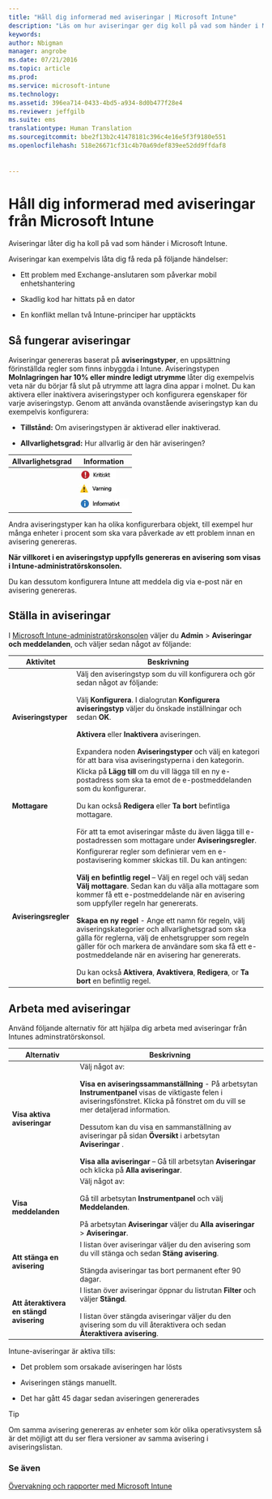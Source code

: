 ```yaml
---
title: "Håll dig informerad med aviseringar | Microsoft Intune"
description: "Läs om hur aviseringar ger dig koll på vad som händer i Microsoft Intune."
keywords: 
author: Nbigman
manager: angrobe
ms.date: 07/21/2016
ms.topic: article
ms.prod: 
ms.service: microsoft-intune
ms.technology: 
ms.assetid: 396ea714-0433-4bd5-a934-8d0b477f28e4
ms.reviewer: jeffgilb
ms.suite: ems
translationtype: Human Translation
ms.sourcegitcommit: bbe2f13b2c41478181c396c4e16e5f3f9180e551
ms.openlocfilehash: 518e26671cf31c4b70a69def839ee52dd9ffdaf8


---
```


# Håll dig informerad med aviseringar från Microsoft Intune
Aviseringar låter dig ha koll på vad som händer i Microsoft Intune.

Aviseringar kan exempelvis låta dig få reda på följande händelser:

-   Ett problem med Exchange-anslutaren som påverkar mobil enhetshantering

-   Skadlig kod har hittats på en dator

-   En konflikt mellan två Intune-principer har upptäckts


## Så fungerar aviseringar
Aviseringar genereras baserat på **aviseringstyper**, en uppsättning förinställda regler som finns inbyggda i Intune. Aviseringstypen **Molnlagringen har 10% eller mindre ledigt utrymme** låter dig exempelvis veta när du börjar få slut på utrymme att lagra dina appar i molnet. Du kan aktivera eller inaktivera aviseringstyper och konfigurera egenskaper för varje aviseringstyp. Genom att använda ovanstående aviseringstyp kan du exempelvis konfigurera:

-   **Tillstånd:** Om aviseringstypen är aktiverad eller inaktiverad.

-   **Allvarlighetsgrad:** Hur allvarlig är den här aviseringen?


|Allvarlighetsgrad|Information|
|--------|-------|
    |![Kritisk varning](../media/Critical-Alert.jpg)|Anger ett allvarligt problem som du bör undersöka så fort som möjligt, exempelvis om skadlig kod har upptäckts på en dator.|
    |![Varning](../media/Warning-Alert.jpg)|Anger ett problem som inte är allvarligt än, men som kan bli allvarligt om du inte tar tag i det. Ett exempel är säkerhetsuppdateringar som väntar på att installeras.|
    |![Informationsavisering](../media/Informational-Alert.jpg)|Visar information som inte är driftskritisk, exempelvis att en ny version av Exchange-anslutaren finns tillgänglig.|

Andra aviseringstyper kan ha olika konfigurerbara objekt, till exempel hur många enheter i procent som ska vara påverkade av ett problem innan en avisering genereras.

**När villkoret i en aviseringstyp uppfylls genereras en avisering som visas i Intune-administratörskonsolen.**

Du kan dessutom konfigurera Intune att meddela dig via e-post när en avisering genereras.

## Ställa in aviseringar
I [Microsoft Intune-administratörskonsolen](https://manage.microsoft.com) väljer du **Admin** &gt; **Aviseringar och meddelanden**, och väljer sedan något av följande:

|Aktivitet|Beskrivning|
|--------|---------------|
|**Aviseringstyper**|Välj den aviseringstyp som du vill konfigurera och gör sedan något av följande:<br /><br />Välj **Konfigurera**. I dialogrutan **Konfigurera aviseringstyp** väljer du önskade inställningar och sedan **OK**.<br /><br />**Aktivera** eller **Inaktivera** aviseringen.<br /><br />Expandera noden **Aviseringstyper** och välj en kategori för att bara visa aviseringstyperna i den kategorin.|
|**Mottagare**|Klicka på **Lägg till** om du vill lägga till en ny e-postadress som ska ta emot de e-postmeddelanden som du konfigurerar.<br /><br />Du kan också **Redigera** eller **Ta bort** befintliga mottagare.<br /><br />För att ta emot aviseringar måste du även lägga till e-postadressen som mottagare under **Aviseringsregler**.|
|**Aviseringsregler**|Konfigurerar regler som definierar vem en e-postavisering kommer skickas till. Du kan antingen:<br /><br />**Välj en befintlig regel** – Välj en regel och välj sedan **Välj mottagare**. Sedan kan du välja alla mottagare som kommer få ett e-postmeddelande när en avisering som uppfyller regeln har genererats.<br /><br />**Skapa en ny regel** - Ange ett namn för regeln, välj aviseringskategorier och allvarlighetsgrad som ska gälla för reglerna, välj de enhetsgrupper som regeln gäller för och markera de användare som ska få ett e-postmeddelande när en avisering har genererats.<br /><br />Du kan också **Aktivera**, **Avaktivera**, **Redigera**, or **Ta bort** en befintlig regel.|

## Arbeta med aviseringar
Använd följande alternativ för att hjälpa dig arbeta med aviseringar från Intunes adminstratörskonsol.

|Alternativ|Beskrivning|
|----------|---------------|
|**Visa aktiva aviseringar**|Välj något av:<br /><br />**Visa en aviseringssammanställning** - På arbetsytan **Instrumentpanel** visas de viktigaste felen i aviseringsfönstret. Klicka på fönstret om du vill se mer detaljerad information.<br /><br />Dessutom kan du visa en sammanställning av aviseringar på sidan **Översikt** i arbetsytan **Aviseringar** .<br /><br />**Visa alla aviseringar** – Gå till arbetsytan **Aviseringar** och klicka på **Alla aviseringar**.|
|**Visa meddelanden**|Välj något av:<br /><br />Gå till arbetsytan **Instrumentpanel** och välj **Meddelanden**.<br /><br />På arbetsytan **Aviseringar** väljer du **Alla aviseringar** &gt; **Aviseringar**.|
|**Att stänga en avisering**|I listan över aviseringar väljer du den avisering som du vill stänga och sedan **Stäng avisering**.<br /><br />Stängda aviseringar tas bort permanent efter 90 dagar.|
|**Att återaktivera en stängd avisering**|I listan över aviseringar öppnar du listrutan **Filter** och väljer **Stängd**.<br /><br />I listan över stängda aviseringar väljer du den avisering som du vill återaktivera och sedan **Återaktivera avisering**.|
Intune-aviseringar är aktiva tills:

-   Det problem som orsakade aviseringen har lösts

-   Aviseringen stängs manuellt.

-   Det har gått 45 dagar sedan aviseringen genererades

> [!TIP]
> Om samma avisering genereras av enheter som kör olika operativsystem så är det möjligt att du ser flera versioner av samma avisering i aviseringslistan.

### Se även
[Övervakning och rapporter med Microsoft Intune](monitoring-and-reports-with-microsoft-intune.md)



<!--HONumber=Aug16_HO3-->


